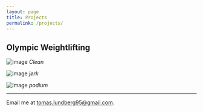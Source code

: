 ```yaml
---
layout: page
title: Projects
permalink: /projects/
---
```

## Olympic Weightlifting

![image](https://drive.google.com/uc?export=view&id=10E0KGifHjSGL1XhztCWs1fq7jK00rCKh)
_Clean_

![image](https://drive.google.com/uc?export=view&id=10DoxNqcz8N4mpfVehxhqB_XR4u1B1uVC)
_jerk_

![image](https://drive.google.com/uc?export=view&id=10DiXyWmQusXvjomwMLzFzedfeFGoPrCw)
_podium_


---

Email me at [tomas.lundberg95@gmail.com](mailto:tomas.lundberg95@gmail.com).